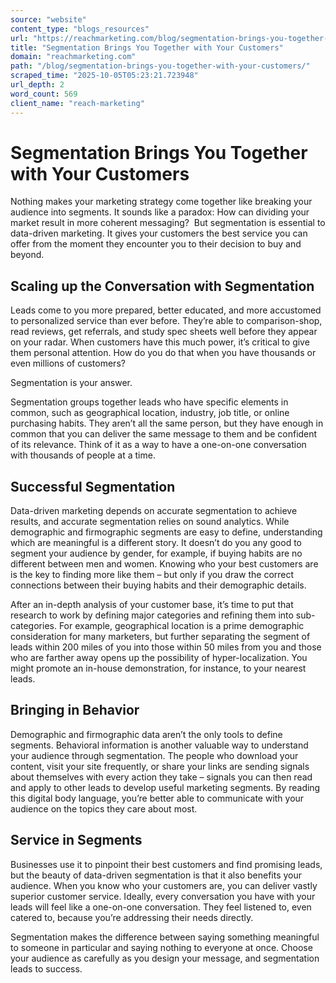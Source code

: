 ```yaml
---
source: "website"
content_type: "blogs_resources"
url: "https://reachmarketing.com/blog/segmentation-brings-you-together-with-your-customers/"
title: "Segmentation Brings You Together with Your Customers"
domain: "reachmarketing.com"
path: "/blog/segmentation-brings-you-together-with-your-customers/"
scraped_time: "2025-10-05T05:23:21.723948"
url_depth: 2
word_count: 569
client_name: "reach-marketing"
---
```


# Segmentation Brings You Together with Your Customers

Nothing makes your marketing strategy come together like breaking your audience into segments. It sounds like a paradox: How can dividing your market result in more coherent messaging?  But segmentation is essential to data-driven marketing. It gives your customers the best service you can offer from the moment they encounter you to their decision to buy and beyond.

## Scaling up the Conversation with Segmentation

Leads come to you more prepared, better educated, and more accustomed to personalized service than ever before. They’re able to comparison-shop, read reviews, get referrals, and study spec sheets well before they appear on your radar. When customers have this much power, it’s critical to give them personal attention. How do you do that when you have thousands or even millions of customers?

Segmentation is your answer.

Segmentation groups together leads who have specific elements in common, such as geographical location, industry, job title, or online purchasing habits. They aren’t all the same person, but they have enough in common that you can deliver the same message to them and be confident of its relevance. Think of it as a way to have a one-on-one conversation with thousands of people at a time.

## Successful Segmentation

Data-driven marketing depends on accurate segmentation to achieve results, and accurate segmentation relies on sound analytics. While demographic and firmographic segments are easy to define, understanding which are meaningful is a different story. It doesn’t do you any good to segment your audience by gender, for example, if buying habits are no different between men and women. Knowing who your best customers are is the key to finding more like them – but only if you draw the correct connections between their buying habits and their demographic details.

After an in-depth analysis of your customer base, it’s time to put that research to work by defining major categories and refining them into sub-categories. For example, geographical location is a prime demographic consideration for many marketers, but further separating the segment of leads within 200 miles of you into those within 50 miles from you and those who are farther away opens up the possibility of hyper-localization. You might promote an in-house demonstration, for instance, to your nearest leads.

## Bringing in Behavior

Demographic and firmographic data aren’t the only tools to define segments. Behavioral information is another valuable way to understand your audience through segmentation. The people who download your content, visit your site frequently, or share your links are sending signals about themselves with every action they take – signals you can then read and apply to other leads to develop useful marketing segments. By reading this digital body language, you’re better able to communicate with your audience on the topics they care about most.

## Service in Segments

Businesses use it to pinpoint their best customers and find promising leads, but the beauty of data-driven segmentation is that it also benefits your audience. When you know who your customers are, you can deliver vastly superior customer service. Ideally, every conversation you have with your leads will feel like a one-on-one conversation. They feel listened to, even catered to, because you’re addressing their needs directly.

Segmentation makes the difference between saying something meaningful to someone in particular and saying nothing to everyone at once. Choose your audience as carefully as you design your message, and segmentation leads to success.